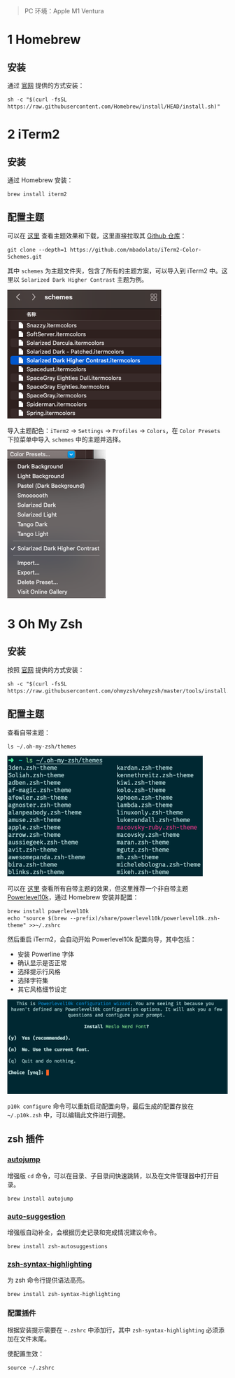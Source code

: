 >   PC 环境：Apple M1 Ventura

# 1 Homebrew

## 安装

通过 [官网](https://brew.sh/) 提供的方式安装：

```shell
sh -c "$(curl -fsSL https://raw.githubusercontent.com/Homebrew/install/HEAD/install.sh)"
```

# 2 iTerm2

## 安装

通过 Homebrew 安装：

```shell
brew install iterm2
```

## 配置主题

可以在 [这里](https://iterm2colorschemes.com/) 查看主题效果和下载，这里直接拉取其 [Github 仓库](https://github.com/mbadolato/iTerm2-Color-Schemes)：

```shell
git clone --depth=1 https://github.com/mbadolato/iTerm2-Color-Schemes.git
```

其中 `schemes` 为主题文件夹，包含了所有的主题方案，可以导入到 iTerm2 中。这里以 `Solarized Dark Higher Contrast` 主题为例。

![自带主题](https://raw.githubusercontent.com/genskyff/image-hosting/main/images/202304181355817.png)

导入主题配色：`iTerm2` -> `Settings` -> `Profiles` -> `Colors`，在 `Color Presets` 下拉菜单中导入 `schemes` 中的主题并选择。

![导入并选择主题](https://raw.githubusercontent.com/genskyff/image-hosting/main/images/202304181355959.png)

# 3 Oh My Zsh

## 安装

按照 [官网](https://ohmyz.sh/#install) 提供的方式安装：

```shell
sh -c "$(curl -fsSL https://raw.githubusercontent.com/ohmyzsh/ohmyzsh/master/tools/install.sh)"
```

## 配置主题

查看自带主题：

```shell
ls ~/.oh-my-zsh/themes
```

![查看自带主题](https://raw.githubusercontent.com/genskyff/image-hosting/main/images/202304181355113.png)

可以在 [这里](https://github.com/ohmyzsh/ohmyzsh/wiki/Themes) 查看所有自带主题的效果，但这里推荐一个非自带主题 [Powerlevel10k](https://github.com/romkatv/powerlevel10k)，通过 Homebrew 安装并配置：

```shell
brew install powerlevel10k
echo "source $(brew --prefix)/share/powerlevel10k/powerlevel10k.zsh-theme" >>~/.zshrc
```

然后重启 iTerm2，会自动开始 Powerlevel10k 配置向导，其中包括：

-   安装 Powerline 字体
-   确认显示是否正常
-   选择提示行风格
-   选择字符集
-   其它风格细节设定

![Powerlevel10k 配置向导](https://raw.githubusercontent.com/genskyff/image-hosting/main/images/202304181355985.png)

`p10k configure` 命令可以重新启动配置向导，最后生成的配置存放在 `~/.p10k.zsh` 中，可以编辑此文件进行调整。

## zsh 插件

### [autojump](https://github.com/wting/autojump)

增强版 `cd` 命令，可以在目录、子目录间快速跳转，以及在文件管理器中打开目录。

```shell
brew install autojump
```

### [auto-suggestion](https://github.com/zsh-users/zsh-autosuggestions/)

增强版自动补全，会根据历史记录和完成情况建议命令。

```shell
brew install zsh-autosuggestions
```

### [zsh-syntax-highlighting](https://github.com/zsh-users/zsh-syntax-highlighting)

为 zsh 命令行提供语法高亮。

```shell
brew install zsh-syntax-highlighting
```

### 配置插件

根据安装提示需要在 `~.zshrc` 中添加行，其中 `zsh-syntax-highlighting` 必须添加在文件末尾。

使配置生效：

```shell
source ~/.zshrc
```

